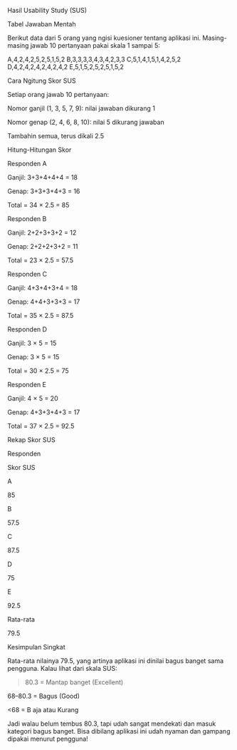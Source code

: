 Hasil Usability Study (SUS)

Tabel Jawaban Mentah

Berikut data dari 5 orang yang ngisi kuesioner tentang aplikasi ini. Masing-masing jawab 10 pertanyaan pakai skala 1 sampai 5:

A,4,2,4,2,5,2,5,1,5,2
B,3,3,3,3,4,3,4,2,3,3
C,5,1,4,1,5,1,4,2,5,2
D,4,2,4,2,4,2,4,2,4,2
E,5,1,5,2,5,2,5,1,5,2

Cara Ngitung Skor SUS

Setiap orang jawab 10 pertanyaan:

Nomor ganjil (1, 3, 5, 7, 9): nilai jawaban dikurang 1

Nomor genap (2, 4, 6, 8, 10): nilai 5 dikurang jawaban

Tambahin semua, terus dikali 2.5

Hitung-Hitungan Skor

Responden A

Ganjil: 3+3+4+4+4 = 18

Genap: 3+3+3+4+3 = 16

Total = 34 × 2.5 = 85

Responden B

Ganjil: 2+2+3+3+2 = 12

Genap: 2+2+2+3+2 = 11

Total = 23 × 2.5 = 57.5

Responden C

Ganjil: 4+3+4+3+4 = 18

Genap: 4+4+3+3+3 = 17

Total = 35 × 2.5 = 87.5

Responden D

Ganjil: 3 × 5 = 15

Genap: 3 × 5 = 15

Total = 30 × 2.5 = 75

Responden E

Ganjil: 4 × 5 = 20

Genap: 4+3+3+4+3 = 17

Total = 37 × 2.5 = 92.5

Rekap Skor SUS

Responden

Skor SUS

A

85

B

57.5

C

87.5

D

75

E

92.5

Rata-rata

79.5

Kesimpulan Singkat

Rata-rata nilainya 79.5, yang artinya aplikasi ini dinilai bagus banget sama pengguna. Kalau lihat dari skala SUS:

>80.3 = Mantap banget (Excellent)

68–80.3 = Bagus (Good)

<68 = B aja atau Kurang

Jadi walau belum tembus 80.3, tapi udah sangat mendekati dan masuk kategori bagus banget. Bisa dibilang aplikasi ini udah nyaman dan gampang dipakai menurut pengguna!
